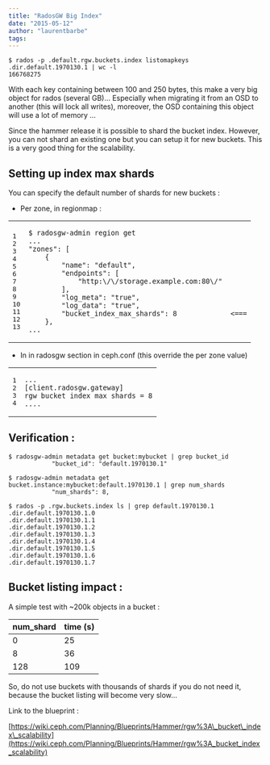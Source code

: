 ```yaml
---
title: "RadosGW Big Index"
date: "2015-05-12"
author: "laurentbarbe"
tags: 
---
```


```
$ rados -p .default.rgw.buckets.index listomapkeys .dir.default.1970130.1 | wc -l
166768275
```

With each key containing between 100 and 250 bytes, this make a very big object for rados (several GB)… Especially when migrating it from an OSD to another (this will lock all writes), moreover, the OSD containing this object will use a lot of memory …

Since the hammer release it is possible to shard the bucket index. However, you can not shard an existing one but you can setup it for new buckets. This is a very good thing for the scalability.

## Setting up index max shards

You can specify the default number of shards for new buckets :

- Per zone, in regionmap :

<table><tbody><tr><td class="gutter"><pre class="line-numbers"><span class="line-number">1</span>
<span class="line-number">2</span>
<span class="line-number">3</span>
<span class="line-number">4</span>
<span class="line-number">5</span>
<span class="line-number">6</span>
<span class="line-number">7</span>
<span class="line-number">8</span>
<span class="line-number">9</span>
<span class="line-number">10</span>
<span class="line-number">11</span>
<span class="line-number">12</span>
<span class="line-number">13</span>
</pre></td><td class="code"><pre><code class="json"><span class="line"><span class="err">$</span> <span class="err">radosgw-admin</span> <span class="err">region</span> <span class="err">get</span>
</span><span class="line"><span class="err">...</span>
</span><span class="line"><span class="s2">"zones"</span><span class="err">:</span> <span class="p">[</span>
</span><span class="line">    <span class="p">{</span>
</span><span class="line">        <span class="nt">"name"</span><span class="p">:</span> <span class="s2">"default"</span><span class="p">,</span>
</span><span class="line">        <span class="nt">"endpoints"</span><span class="p">:</span> <span class="p">[</span>
</span><span class="line">            <span class="s2">"http:\/\/storage.example.com:80\/"</span>
</span><span class="line">        <span class="p">],</span>
</span><span class="line">        <span class="nt">"log_meta"</span><span class="p">:</span> <span class="s2">"true"</span><span class="p">,</span>
</span><span class="line">        <span class="nt">"log_data"</span><span class="p">:</span> <span class="s2">"true"</span><span class="p">,</span>
</span><span class="line">        <span class="nt">"bucket_index_max_shards"</span><span class="p">:</span> <span class="mi">8</span>             <span class="err">&lt;===</span>
</span><span class="line">    <span class="p">},</span>
</span><span class="line"><span class="err">...</span>
</span></code></pre></td></tr></tbody></table>

- In in radosgw section in ceph.conf (this override the per zone value)

<table><tbody><tr><td class="gutter"><pre class="line-numbers"><span class="line-number">1</span>
<span class="line-number">2</span>
<span class="line-number">3</span>
<span class="line-number">4</span>
</pre></td><td class="code"><pre><code class="json"><span class="line"><span class="err">...</span>
</span><span class="line"><span class="p">[</span><span class="err">client.radosgw.gateway</span><span class="p">]</span>
</span><span class="line"><span class="err">rgw</span> <span class="err">bucket</span> <span class="err">index</span> <span class="err">max</span> <span class="err">shards</span> <span class="err">=</span> <span class="mi">8</span>
</span><span class="line"><span class="err">....</span>
</span></code></pre></td></tr></tbody></table>

## Verification :

```
$ radosgw-admin metadata get bucket:mybucket | grep bucket_id
            "bucket_id": "default.1970130.1"

$ radosgw-admin metadata get bucket.instance:mybucket:default.1970130.1 | grep num_shards
            "num_shards": 8,

$ rados -p .rgw.buckets.index ls | grep default.1970130.1
.dir.default.1970130.1.0
.dir.default.1970130.1.1
.dir.default.1970130.1.2
.dir.default.1970130.1.3
.dir.default.1970130.1.4
.dir.default.1970130.1.5
.dir.default.1970130.1.6
.dir.default.1970130.1.7
```

## Bucket listing impact :

A simple test with ~200k objects in a bucket :

| num\_shard | time (s) |
| :-- | :-- |
| 0 | 25 |
| 8 | 36 |
| 128 | 109 |

So, do not use buckets with thousands of shards if you do not need it, because the bucket listing will become very slow…

Link to the blueprint :

[https://wiki.ceph.com/Planning/Blueprints/Hammer/rgw%3A\_bucket\_index\_scalability](https://wiki.ceph.com/Planning/Blueprints/Hammer/rgw%3A_bucket_index_scalability)
